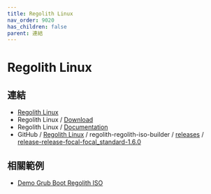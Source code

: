 ```yaml
---
title: Regolith Linux
nav_order: 9020
has_children: false
parent: 連結
---
```


# Regolith Linux


## 連結

* [Regolith Linux](https://regolith-linux.org/)
* Regolith Linux / [Download](https://regolith-linux.org/download/)
* Regolith Linux / [Documentation](https://regolith-linux.org/docs/)
* GitHub / [Regolith Linux](https://github.com/regolith-linux/) / regolith-regolith-iso-builder / [releases](https://github.com/regolith-linux/regolith-regolith-iso-builder/releases) / [release-release-focal-focal_standard-1.6.0](https://github.com/regolith-linux/regolith-regolith-iso-builder/releases/tag/release-release-focal-focal_standard-1.6.0)


## 相關範例

* [Demo Grub Boot Regolith ISO](https://github.com/samwhelp/note-about-grub/tree/gh-pages/_demo/prototype/boot_iso/demo_41_custom/RegolithLinux/latest)
